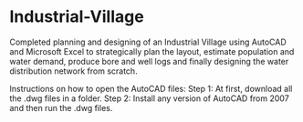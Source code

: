 # Industrial-Village
Completed planning and designing of an Industrial Village using AutoCAD and Microsoft Excel to strategically plan the layout, estimate population and water demand, produce bore and well logs and finally designing the water distribution network from scratch. 

Instructions on how to open the AutoCAD files:
Step 1: At first, download all the .dwg files in a folder.
Step 2: Install any version of AutoCAD from 2007 and then run the .dwg files.
